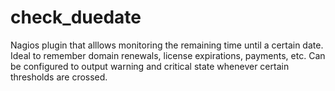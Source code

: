 # check_duedate
Nagios plugin that alllows monitoring the remaining time until a certain date. Ideal to remember domain renewals, license expirations, payments, etc. Can be configured to output warning and critical state whenever certain thresholds are crossed.
